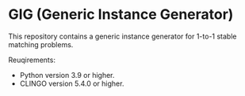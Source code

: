# GIG (Generic Instance Generator)
This repository contains a generic instance generator for 1-to-1 stable matching problems.

Reuqirements:
* Python version 3.9 or higher.
* CLINGO version 5.4.0 or higher. 
